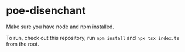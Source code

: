 # poe-disenchant

Make sure you have node and npm installed.

To run, check out this repository, run `npm install` and `npx tsx index.ts` from the root.
